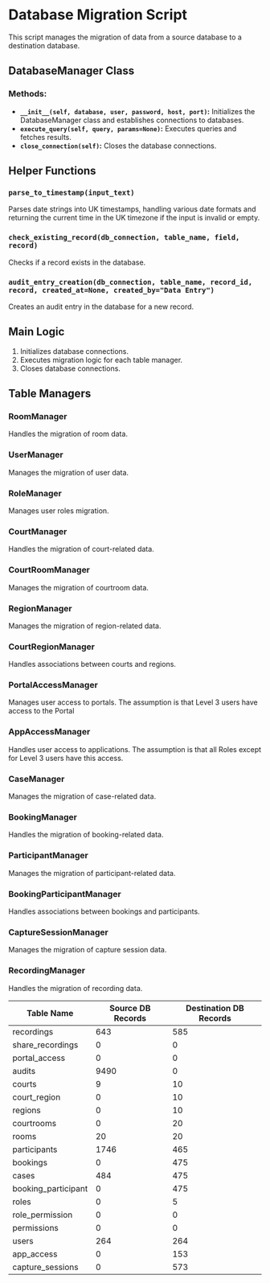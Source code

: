 # Database Migration Script

This script manages the migration of data from a source database to a destination database.

## DatabaseManager Class

### Methods:
- **`__init__(self, database, user, password, host, port)`:** Initializes the DatabaseManager class and establishes connections to databases.
- **`execute_query(self, query, params=None)`:** Executes queries and fetches results.
- **`close_connection(self)`:** Closes the database connections.

## Helper Functions

### `parse_to_timestamp(input_text)`
Parses date strings into UK timestamps, handling various date formats and returning the current time in the UK timezone if the input is invalid or empty.

### `check_existing_record(db_connection, table_name, field, record)`
Checks if a record exists in the database.

### `audit_entry_creation(db_connection, table_name, record_id, record, created_at=None, created_by="Data Entry")`
Creates an audit entry in the database for a new record.

## Main Logic 

1. Initializes database connections.
2. Executes migration logic for each table manager.
3. Closes database connections.

## Table Managers

### RoomManager
Handles the migration of room data.

### UserManager
Manages the migration of user data.

### RoleManager
Manages user roles migration.

### CourtManager
Handles the migration of court-related data.

### CourtRoomManager
Manages the migration of courtroom data.

### RegionManager
Manages the migration of region-related data.

### CourtRegionManager
Handles associations between courts and regions.

### PortalAccessManager
Manages user access to portals. The assumption is that Level 3 users have access to the Portal

### AppAccessManager
Handles user access to applications. The assumption is that all Roles except for Level 3 users have this access.

### CaseManager
Manages the migration of case-related data.

### BookingManager
Handles the migration of booking-related data.

### ParticipantManager
Manages the migration of participant-related data.

### BookingParticipantManager
Handles associations between bookings and participants.

### CaptureSessionManager
Manages the migration of capture session data.

### RecordingManager
Handles the migration of recording data.



| Table Name         | Source DB Records | Destination DB Records |
|--------------------|-------------------|------------------------|
| recordings         | 643               | 585                    | 
| share_recordings   | 0                 | 0                      |
| portal_access      | 0                 | 0                      |
| audits             | 9490              | 0                      |
| courts             | 9                 | 10                     |
| court_region       | 0                 | 10                     |
| regions            | 0                 | 10                     |
| courtrooms         | 0                 | 20                     |
| rooms              | 20                | 20                     |
| participants       | 1746              | 465                    |
| bookings           | 0                 | 475                    |
| cases              | 484               | 475                    |
| booking_participant| 0                 | 475                    |
| roles              | 0                 | 5                      |
| role_permission    | 0                 | 0                      |
| permissions        | 0                 | 0                      |
| users              | 264               | 264                    |
| app_access         | 0                 | 153                    |
| capture_sessions   | 0                 | 573                    |
